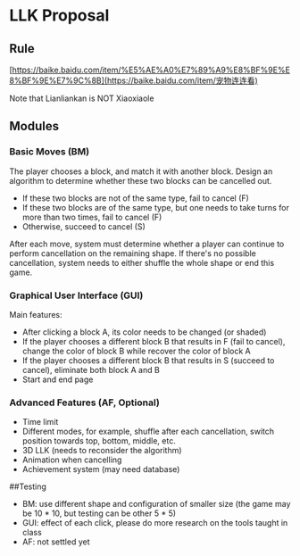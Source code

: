 # LLK Proposal

## Rule

[https://baike.baidu.com/item/%E5%AE%A0%E7%89%A9%E8%BF%9E%E8%BF%9E%E7%9C%8B](https://baike.baidu.com/item/宠物连连看)

Note that Lianliankan is NOT Xiaoxiaole

## Modules

###  Basic Moves (BM)

The player chooses a block, and match it with another block. Design an algorithm to determine whether these two blocks can be cancelled out.

- If these two blocks are not of the same type, fail to cancel (F)
- If these two blocks are of the same type, but one needs to take turns for more than two times, fail to cancel (F)
- Otherwise, succeed to cancel (S)

After each move, system must determine whether a player can continue to perform cancellation on the remaining shape. If there's no possible cancellation, system needs to either shuffle the whole shape or end this game.



### Graphical User Interface (GUI)

Main features:

- After clicking a block A, its color needs to be changed (or shaded)
- If the player chooses a different block B that results in F (fail to cancel), change the color of block B while recover the color of block A
- If the player chooses a different block B that results in S (succeed to cancel), eliminate both block A and B
- Start and end page



### Advanced Features (AF, Optional)

- Time limit
- Different modes, for example, shuffle after each cancellation, switch position towards top, bottom, middle, etc.
- 3D LLK (needs to reconsider the algorithm)
- Animation when cancelling
- Achievement system (may need database)



##Testing 

- BM: use different shape and configuration of smaller size (the game may be 10 * 10, but testing can be other 5 * 5)
- GUI: effect of each click, please do more research on the tools taught in class
- AF: not settled yet